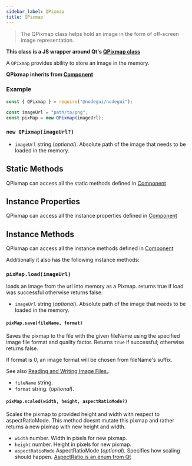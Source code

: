 ```yaml
---
sidebar_label: QPixmap
title: QPixmap
---
```


> The QPixmap class helps hold an image in the form of off-screen image representation.

**This class is a JS wrapper around Qt's [QPixmap class](https://doc.qt.io/qt-5/qpixmap.html)**

A `QPixmap` provides ability to store an image in the memory.

**QPixmap inherits from [Component](api/Component.md)**

### Example

```javascript
const { QPixmap } = require("@nodegui/nodegui");

const imageUrl = "path/to/png";
const pixMap = new QPixmap(imageUrl);
```

### `new QPixmap(imageUrl?)`

- `imageUrl` string (_optional_). Absolute path of the image that needs to be loaded in the memory.

## Static Methods

QPixmap can access all the static methods defined in [Component](api/Component.md)

## Instance Properties

QPixmap can access all the instance properties defined in [Component](api/Component.md)

## Instance Methods

QPixmap can access all the instance methods defined in [Component](api/Component.md)

Additionally it also has the following instance methods:

### `pixMap.load(imageUrl)`

loads an image from the url into memory as a Pixmap.
returns true if load was successful otherwise returns false.

- `imageUrl` string (_optional_). Absolute path of the image that needs to be loaded in the memory.

#### `pixMap.save(fileName, format)`

Saves the pixmap to the file with the given fileName using the specified image file format and quality factor. Returns `true` if successful; otherwise returns false.

If format is 0, an image format will be chosen from fileName's suffix.

See also [Reading and Writing Image Files.](https://doc.qt.io/qt-5/qpixmap.html#reading-and-writing-image-files).

- `fileName` string.
- `format` string. (_optional_).

#### `pixMap.scaled(width, height, aspectRatioMode?)`

Scales the pixmap to provided height and width with respect to aspectRatioMode.
This method doesnt mutate this pixmap and rather returns a new pixmap with new height and width.

- `width` number. Width in pixels for new pixmap.
- `height` number. Height in pixels for new pixmap.
- `aspectRatioMode` AspectRatioMode (_optional_). Specifies how scaling should happen. [AspectRatio is an enum from Qt](api/QtEnums.md)
